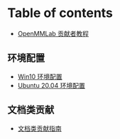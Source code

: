 # Table of contents

* [OpenMMLab 贡献者教程](README.md)

## 环境配置 <a href="#00env" id="00env"></a>

* [Win10 环境配置](00env/win10.md)
* [Ubuntu 20.04 环境配置](00env/ubuntu20.md)

## 文档类贡献 <a href="#01doc" id="01doc"></a>

* [文档类贡献指南](01doc/doc.md)
